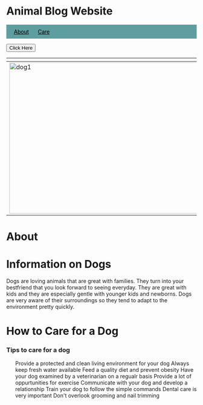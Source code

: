 # Animal Blog Website
<!DOCTYPE html>

<style>
ul {
    list-style-type: none;
    margin:0px;
    padding:10px;
    background-color: cadetblue;
}

li {
    display: inline;
}

li a {
    color: black;
    text-align: center
    text-decoration: none;
    padding: 10px;
}

ul li a:hover {
    background-color: beige;
    color: azure;
    padding: 10px;
}

p a {
    color: red;
    text-align: center;
    text-decoration: line-through red double 5px;
}
    div.gallery {
  margin: 5px;
  border: 1px solid #ccc;
  float: left;
  width: 180px;
}
    div.gallery img {
  width: 100%;
  height: auto;
}
</style>
<html lang="en">
    <head>
    <meta charset="UTF-8"/>
    <title>Image Gallery Using Tables</title>
    <link rel="stylesheet"href="styles.css"/>
    <script src="script.js"></script>
    </head>
<table>
    <thead>
        <tr>
           <th></th>
        </tr>
    </thead>
<ul>
    <li><a href="#about">About</a></li>
    <li><a href="#care">Care</a></li>
    </ul>
    
<tbody>
    <tr>
    <td> 
  <a target="_blank" href="https://www.pexels.com/photo/two-yellow-labrador-retriever-puppies-1108099/">
    <img src="dog.png.png" alt="dog1" width="600" height="400">
  </a>
    <td></td>
    </tr>
</tbody>
    
<button type="button">Click Here</button>
</table>
</html>

<!DOCTYPE html>
<html lang="en">
    <head>
        <meta charset="UTF-8" />
        <h1>About</h1>
    </head>
    <h1>Information on Dogs</h1>
    <p>Dogs are loving animals that are great with families. They turn into your bestfriend that you look forward to seeing everyday. They are great with kids and they are especially gentle with younger kids and newborns. Dogs are very aware of their surroundings so they tend to adapt to the environment pretty quickly. </p>
</html>

<!DOCTYPE html>
<html lang="en">
    <head>
        <meta charset="UTF-8" />
        <title>Care</title>
    </head>
    <h1>How to Care for a Dog </h1>
    <body>
        <h3>Tips to care for a dog</h3>
       <ol>
          <li>Provide a protected and clean living environment for your dog</li>
          <li>Always keep fresh water available</li>
          <li>Feed a quality diet and prevent obesity</li>
          <li>Have your dog examined by a veterinarian on a regualr basis</li>
          <li>Provide a lot of oppurtunities for exercise</li>
          <li>Communicate with your dog and develop a relationship</li>
          <li>Train your dog to follow the simple commands</li>
          <li>Dental care is very important</li>
          <li>Don't overlook grooming and nail trimming</li>
        </ol> 
</body>
</html>

